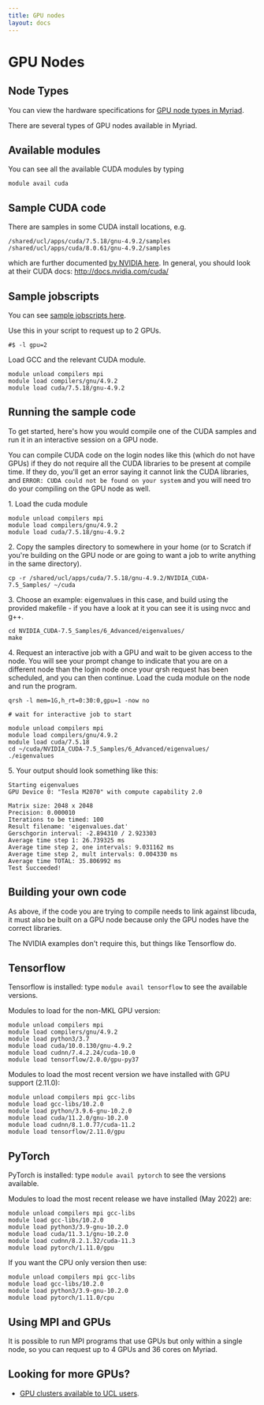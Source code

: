 ```yaml
---
title: GPU nodes
layout: docs
---
```


# GPU Nodes

## Node Types

You can view the hardware specifications for [GPU node types in Myriad](../Clusters/Myriad.md).

There are several types of GPU nodes available in Myriad.

## Available modules

You can see all the available CUDA modules by typing

```
module avail cuda
```

## Sample CUDA code

There are samples in some CUDA install locations, e.g. 

```
/shared/ucl/apps/cuda/7.5.18/gnu-4.9.2/samples
/shared/ucl/apps/cuda/8.0.61/gnu-4.9.2/samples
``` 

which are further documented [by NVIDIA here](http://docs.nvidia.com/cuda/cuda-samples/index.html). In general,
you should look at their CUDA docs: <http://docs.nvidia.com/cuda/>

## Sample jobscripts

You can see [sample jobscripts here](../Example_Jobscripts.md#gpu-job-script-example).

Use this in your script to request up to 2 GPUs. 

```
#$ -l gpu=2
```

Load GCC and the relevant CUDA module. 

```
module unload compilers mpi
module load compilers/gnu/4.9.2
module load cuda/7.5.18/gnu-4.9.2
```

## Running the sample code

To get started, here's how you would compile one of the CUDA
samples and run it in an interactive session on a GPU node.

You can compile CUDA code on the login nodes like this (which do not have GPUs) if
they do not require all the CUDA libraries to be present at compile time. If they do, you'll
get an error saying it cannot link the CUDA libraries, and `ERROR: CUDA could not be found on your system`  and you will need tro do your compiling on the GPU node as well.

1\. Load the cuda module 

```
module unload compilers mpi
module load compilers/gnu/4.9.2 
module load cuda/7.5.18/gnu-4.9.2
```

2\. Copy the samples directory to somewhere in your home (or to Scratch
if you're building on the GPU node or are going to want a job to write
anything in the same directory).

```
cp -r /shared/ucl/apps/cuda/7.5.18/gnu-4.9.2/NVIDIA_CUDA-7.5_Samples/ ~/cuda
```

3\. Choose an example: eigenvalues in this case, and build using the
provided makefile - if you have a look at it you can see it is using
nvcc and g++. 

```
cd NVIDIA_CUDA-7.5_Samples/6_Advanced/eigenvalues/
make
```

4\. Request an interactive job with a GPU and wait to be
given access to the node. You will see your prompt change to indicate
that you are on a different node than the login node once your qrsh
request has been scheduled, and you can then continue. Load the cuda
module on the node and run the program. 

```
qrsh -l mem=1G,h_rt=0:30:0,gpu=1 -now no

# wait for interactive job to start

module unload compilers mpi
module load compilers/gnu/4.9.2
module load cuda/7.5.18
cd ~/cuda/NVIDIA_CUDA-7.5_Samples/6_Advanced/eigenvalues/
./eigenvalues
```

5\. Your output should look something like this: 

```
Starting eigenvalues  
GPU Device 0: "Tesla M2070" with compute capability 2.0

Matrix size: 2048 x 2048   
Precision: 0.000010  
Iterations to be timed: 100  
Result filename: 'eigenvalues.dat'  
Gerschgorin interval: -2.894310 / 2.923303  
Average time step 1: 26.739325 ms  
Average time step 2, one intervals: 9.031162 ms  
Average time step 2, mult intervals: 0.004330 ms  
Average time TOTAL: 35.806992 ms  
Test Succeeded!
```

## Building your own code

As above, if the code you are trying to compile needs to link against
libcuda, it must also be built on a GPU node because only the GPU nodes
have the correct libraries.

The NVIDIA examples don't require this, but things like Tensorflow do.

## Tensorflow

Tensorflow is installed: type `module avail tensorflow` to see the
available versions.

Modules to load for the non-MKL GPU version: 

```
module unload compilers mpi 
module load compilers/gnu/4.9.2  
module load python3/3.7
module load cuda/10.0.130/gnu-4.9.2  
module load cudnn/7.4.2.24/cuda-10.0
module load tensorflow/2.0.0/gpu-py37
```

Modules to load the most recent version we have installed with GPU support (2.11.0):

```
module unload compilers mpi gcc-libs
module load gcc-libs/10.2.0
module load python/3.9.6-gnu-10.2.0
module load cuda/11.2.0/gnu-10.2.0
module load cudnn/8.1.0.77/cuda-11.2
module load tensorflow/2.11.0/gpu
```


## PyTorch

PyTorch is installed: type `module avail pytorch` to see the versions
available.

Modules to load the most recent release we have installed (May 2022)
are:

```
module unload compilers mpi gcc-libs
module load gcc-libs/10.2.0
module load python3/3.9-gnu-10.2.0
module load cuda/11.3.1/gnu-10.2.0
module load cudnn/8.2.1.32/cuda-11.3
module load pytorch/1.11.0/gpu
```

If you want the CPU only version then use:

```
module unload compilers mpi gcc-libs
module load gcc-libs/10.2.0
module load python3/3.9-gnu-10.2.0
module load pytorch/1.11.0/cpu
```

## Using MPI and GPUs

It is possible to run MPI programs that use GPUs but only within a
single node, so you can request up to 4 GPUs and 36 cores on Myriad.

## Looking for more GPUs?

  - [GPU clusters available to UCL users](GPU_Clusters.md).

